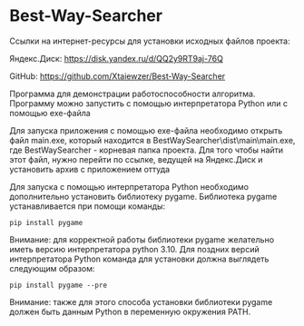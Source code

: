 # Best-Way-Searcher
Ссылки на интернет-ресурсы для установки исходных файлов проекта:

Яндекс.Диск:
	https://disk.yandex.ru/d/QQ2y9RT9aj-76Q

GitHub:
	https://github.com/Xtaiewzer/Best-Way-Searcher


 Программа для демонстрации работоспособности алгоритма. Программу можно запустить с помощью интерпретатора Python или с помощью exe-файла
 
 Для запуска приложения с помощью exe-файла необходимо открыть файл main.exe, который находится в BestWaySearcher\dist\main\main.exe, где BestWaySearcher - корневая папка проекта. Для того чтобы найти этот файл, нужно перейти по ссылке, ведущей на Яндекс.Диск и установить архив с приложением оттуда
 
 Для запуска с помощью интерпретатора Python необходимо дополнительно установить библиотеку pygame. Библиотека pygame устанавливается при помощи команды:

	pip install pygame

 Внимание: для корректной работы библиотеки pygame желательно иметь версию интерпретатора python 3.10. Для поздних версий интерпретатора Python команда для установки должна выглядеть следующим образом:
 
	pip install pygame --pre

 Внимание: также для этого способа установки библиотеки pygame должен быть данным Python в переменную окружения PATH.
